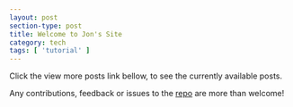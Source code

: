 ```yaml
---
layout: post
section-type: post
title: Welcome to Jon's Site
category: tech
tags: [ 'tutorial' ]
---
```


Click the view more posts link bellow, to see the currently available posts.

Any contributions, feedback or issues to the <a href="https://github.com/augmentaudio" target="\_blank">repo</a> are more than welcome!
